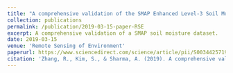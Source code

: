 ```yaml
---
title: "A comprehensive validation of the SMAP Enhanced Level-3 Soil Moisture product using ground measurements over varied climates and landscapes"
collection: publications
permalink: /publication/2019-03-15-paper-RSE
excerpt: A comprehensive validation of a SMAP soil moisture dataset.
date: 2019-03-15
venue: 'Remote Sensing of Environment'
paperurl: https://www.sciencedirect.com/science/article/pii/S003442571930015X
citation: 'Zhang, R., Kim, S., & Sharma, A. (2019). A comprehensive validation of the SMAP Enhanced Level-3 Soil Moisture product using ground measurements over varied climates and landscapes. <i>Remote Sensing of Environment</i>, 223, 82-94.'
---
```

